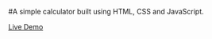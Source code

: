 #A simple calculator built using HTML, CSS and JavaScript.

[Live Demo](https://chriswiles.github.io/Vanilla-JS-Calculator/.)
